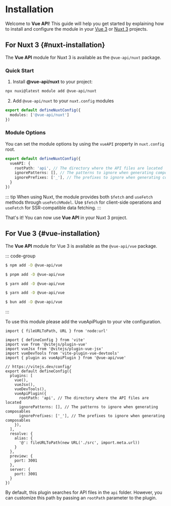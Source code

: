 
# Installation

Welcome to **Vue API**! This guide will help you get started by explaining how to install and configure the module in your [Vue 3](#vue-installation) or [Nuxt 3](#nuxt-installation) projects.

## For Nuxt 3 {#nuxt-installation}
The **Vue API** module for Nuxt 3 is available as the `@vue-api/nuxt` package.

### Quick Start
1. Install **@vue-api/nuxt** to your project:

```bash
npx nuxi@latest module add @vue-api/nuxt
```

2. Add `@vue-api/nuxt` to your `nuxt.config` modules

```ts [nuxt.config.ts]
export default defineNuxtConfig({
  modules: ['@vue-api/nuxt']
})
```

### Module Options

You can set the module options by using the `vueAPI` property in `nuxt.config` root.

```ts [nuxt.config.ts]
export default defineNuxtConfig({
  vueAPI: {
    rootPath: 'api', // The directory where the API files are located
    ignorePatterns: [], // The patterns to ignore when generating composables
    ignorePrefixes: ['_'], // The prefixes to ignore when generating composables
  }
})
```

::: tip
When using Nuxt, the module provides both `$fetch` and `useFetch` methods through `useFetchModel`. Use `$fetch` for client-side operations and `useFetch` for SSR-compatible data fetching.
:::

That's it! You can now use **Vue API** in your Nuxt 3 project.

## For Vue 3 {#vue-installation}
The **Vue API** module for Vue 3 is available as the `@vue-api/vue` package.

::: code-group

```sh [npm]
$ npm add -D @vue-api/vue
```

```sh [pnpm]
$ pnpm add -D @vue-api/vue
```

```sh [yarn]
$ yarn add -D @vue-api/vue
```

```sh [yarn (pnp)]
$ yarn add -D @vue-api/vue
```

```sh [bun]
$ bun add -D @vue-api/vue
```
:::

To use this module please add the vueApiPlugin to your vite configuration.

```ts:line-numbers {15} [vite.config.ts]
import { fileURLToPath, URL } from 'node:url'

import { defineConfig } from 'vite'
import vue from '@vitejs/plugin-vue'
import vueJsx from '@vitejs/plugin-vue-jsx'
import vueDevTools from 'vite-plugin-vue-devtools'
import { plugin as vueApiPlugin } from '@vue-api/vue'

// https://vitejs.dev/config/
export default defineConfig({
  plugins: [
    vue(),
    vueJsx(),
    vueDevTools(),
    vueApiPlugin({
      rootPath: 'api', // The directory where the API files are located
      ignorePatterns: [], // The patterns to ignore when generating composables
      ignorePrefixes: ['_'], // The prefixes to ignore when generating composables  
    }),
  ],
  resolve: {
    alias: {
      '@': fileURLToPath(new URL('./src', import.meta.url))
    }
  },
  preview: {
    port: 3001
  },
  server: {
    port: 3001
  }
})
```

By default, this plugin searches for API files in the `api` folder. However, you can customize this path by passing an `rootPath` parameter to the plugin.








